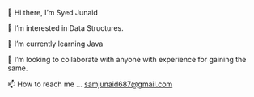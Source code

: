 
👋 Hi there, I’m Syed Junaid

👀 I’m interested in Data Structures.

🌱 I’m currently learning Java

💞️ I’m looking to collaborate with anyone with experience for gaining the same.

📫 How to reach me ... samjunaid687@gmail.com

